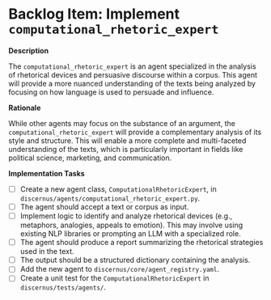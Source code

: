 # Backlog Item: Implement `computational_rhetoric_expert`

**Description**

The `computational_rhetoric_expert` is an agent specialized in the analysis of rhetorical devices and persuasive discourse within a corpus. This agent will provide a more nuanced understanding of the texts being analyzed by focusing on how language is used to persuade and influence.

**Rationale**

While other agents may focus on the substance of an argument, the `computational_rhetoric_expert` will provide a complementary analysis of its style and structure. This will enable a more complete and multi-faceted understanding of the texts, which is particularly important in fields like political science, marketing, and communication.

**Implementation Tasks**

*   [ ] Create a new agent class, `ComputationalRhetoricExpert`, in `discernus/agents/computational_rhetoric_expert.py`.
*   [ ] The agent should accept a text or corpus as input.
*   [ ] Implement logic to identify and analyze rhetorical devices (e.g., metaphors, analogies, appeals to emotion). This may involve using existing NLP libraries or prompting an LLM with a specialized role.
*   [ ] The agent should produce a report summarizing the rhetorical strategies used in the text.
*   [ ] The output should be a structured dictionary containing the analysis.
*   [ ] Add the new agent to `discernus/core/agent_registry.yaml`.
*   [ ] Create a unit test for the `ComputationalRhetoricExpert` in `discernus/tests/agents/`. 
